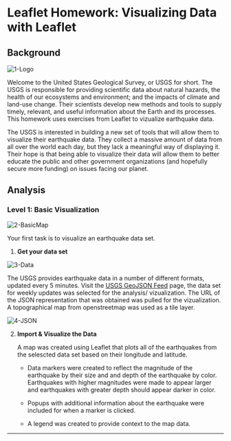 # Leaflet Homework: Visualizing Data with Leaflet

## Background

![1-Logo](https://user-images.githubusercontent.com/82990618/131291688-91a64a93-876a-4d4a-a221-d7b36f60bafd.png)

Welcome to the United States Geological Survey, or USGS for short. The USGS is responsible for providing scientific data about natural hazards, the health of our ecosystems and environment; and the impacts of climate and land-use change. Their scientists develop new methods and tools to supply timely, relevant, and useful information about the Earth and its processes. This homework uses exercises from Leaflet to vizualize earthquake data. 

The USGS is interested in building a new set of tools that will allow them to visualize their earthquake data. They collect a massive amount of data from all over the world each day, but they lack a meaningful way of displaying it. Their hope is that being able to visualize their data will allow them to better educate the public and other government organizations (and hopefully secure more funding) on issues facing our planet.

## Analysis

### Level 1: Basic Visualization

![2-BasicMap](https://user-images.githubusercontent.com/82990618/131291774-de3fb731-3f48-4410-9686-e9ee44319c77.png)

Your first task is to visualize an earthquake data set.

1. **Get your data set**

![3-Data](https://user-images.githubusercontent.com/82990618/131291824-83992ad1-7320-4c9b-b894-819b05daee72.png)

   The USGS provides earthquake data in a number of different formats, updated every 5 minutes. Visit the [USGS GeoJSON Feed](http://earthquake.usgs.gov/earthquakes/feed/v1.0/geojson.php) page, the data set for weekly updates was selected for the analysis/ vizualization. The URL of the JSON representation that was obtained was pulled for the vizualization. A topographical map from openstreetmap was used as a tile layer. 
   
![4-JSON](https://user-images.githubusercontent.com/82990618/131291618-63666831-6941-407a-9961-2ba36b49dc4b.png)


2. **Import & Visualize the Data**

   A map was created using Leaflet that plots all of the earthquakes from the selescted data set based on their longitude and latitude.

   * Data markers were created to reflect the magnitude of the earthquake by their size and and depth of the earthquake by color. Earthquakes with higher magnitudes were made to  appear larger and earthquakes with greater depth should appear darker in color.

   * Popups with additional information about the earthquake were included for when a marker is clicked.

   * A legend was created to provide context to the map data.
- - -	
